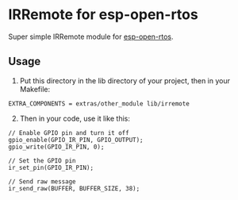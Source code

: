 # IRRemote for esp-open-rtos

Super simple IRRemote module for [esp-open-rtos](https://github.com/SuperHouse/esp-open-rtos).

## Usage

1. Put this directory in the lib directory of your project, then in your Makefile:

```
EXTRA_COMPONENTS = extras/other_module lib/irremote
```

2. Then in your code, use it like this:

```
// Enable GPIO pin and turn it off
gpio_enable(GPIO_IR_PIN, GPIO_OUTPUT);
gpio_write(GPIO_IR_PIN, 0);

// Set the GPIO pin
ir_set_pin(GPIO_IR_PIN);

// Send raw message
ir_send_raw(BUFFER, BUFFER_SIZE, 38);
```
